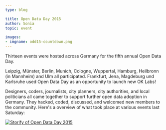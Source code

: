 ```yaml
---
type: blog

title: Open Data Day 2015
author: Sonia
topic: event

images:
- imgname: odd15-countdown.png
---
```


Thirteen events were hosted across Germany for the fifth annual Open Data Day.

Leipzig, Münster, Berlin, Munich, Cologne, Wuppertal, Hamburg, Heilbronn (in Mannheim) and Ulm all participated. Frankfurt, Jena, Magdeburg und Karlsruhe used Open Data Day as an opportunity to launch new OK Labs!

Designers, coders, journalists, city planners, city authorities, and local politicians all came together to support further open data adoption in Germany. They hacked, coded, discussed, and welcomed new members to the community. Here's a overview of what took place at various events last Saturday:

[![Storify of Open Data Day 2015](/blog/odd15-storify.png)](https://storify.com/soniaokfn/international-open-data-day-in-deutschland)
